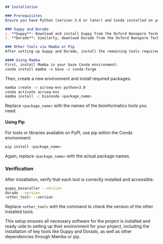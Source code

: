 ```markdown
## Installation

### Prerequisites
Ensure you have Python (version 3.6 or later) and Conda installed on your system to manage packages and environments. If not, install Miniconda or Anaconda from their respective websites.

### Guppy and Dorado
1. **Guppy**: Download and install Guppy from the Oxford Nanopore Technologies website. Follow the installation instructions provided there.
2. **Dorado**: Similarly, download Dorado from the Oxford Nanopore Technologies website and follow their installation guide.

### Other Tools via Mamba or Pip
After setting up Guppy and Dorado, install the remaining tools required for the project. We recommend using Mamba for faster installation of Conda packages, or pip for Python packages not available on Conda.

#### Using Mamba
First, install Mamba in your base Conda environment:
conda install mamba -n base -c conda-forge
```

Then, create a new environment and install required packages:
```bash
mamba create -n airseq-env python=3.8
conda activate airseq-env
mamba install -c bioconda <package_name>
```

Replace `<package_name>` with the names of the bioinformatics tools you need.

#### Using Pip
For tools or libraries available on PyPI, use pip within the Conda environment:
```bash
pip install <package_name>
```

Again, replace `<package_name>` with the actual package names.

### Verification
After installation, verify that each tool is correctly installed and accessible:
```bash
guppy_basecaller --version
dorado --version
<other_tool> --version
```

Replace `<other_tool>` with the command to check the version of the other installed tools.

This setup ensures all necessary software for the project is installed and ready uide to setting up their environment for your project, including the installation of key tools like Guppy and Dorado, as well as other dependencies through Mamba or pip.